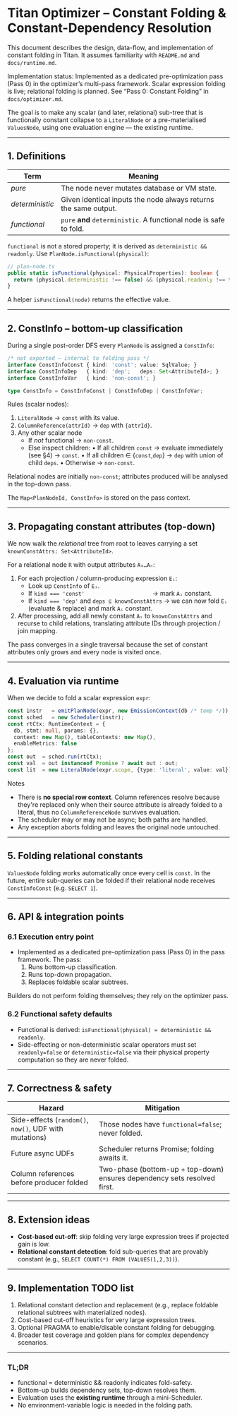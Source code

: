 # Titan Optimizer – Constant Folding & Constant-Dependency Resolution

This document describes the design, data-flow, and implementation of constant folding in Titan. It assumes familiarity with `README.md` and `docs/runtime.md`.

Implementation status: Implemented as a dedicated pre-optimization pass (Pass 0) in the optimizer’s multi-pass framework. Scalar expression folding is live; relational folding is planned. See “Pass 0: Constant Folding” in `docs/optimizer.md`.

The goal is to make any scalar (and later, relational) sub-tree that is functionally constant collapse to a `LiteralNode` or a pre-materialised `ValuesNode`, using one evaluation engine — the existing runtime.

---
## 1. Definitions

| Term            | Meaning                                                                                     |
|-----------------|---------------------------------------------------------------------------------------------|
| *pure*          | The node never mutates database or VM state.                                                |
| *deterministic* | Given identical inputs the node always returns the same output.                             |
| *functional*    | `pure` **and** `deterministic`.  A functional node is safe to fold.                         |

`functional` is not a stored property; it is derived as `deterministic && readonly`. Use `PlanNode.isFunctional(physical)`:
```ts
// plan-node.ts
public static isFunctional(physical: PhysicalProperties): boolean {
  return (physical.deterministic !== false) && (physical.readonly !== false);
}
```
A helper `isFunctional(node)` returns the effective value.

---
## 2. ConstInfo – bottom-up classification

During a single post-order DFS every `PlanNode` is assigned a `ConstInfo`:
```ts
/* not exported – internal to folding pass */
interface ConstInfoConst { kind: 'const'; value: SqlValue; }
interface ConstInfoDep   { kind: 'dep';   deps: Set<AttributeId>; }
interface ConstInfoVar   { kind: 'non-const'; }

type ConstInfo = ConstInfoConst | ConstInfoDep | ConstInfoVar;
```
Rules (scalar nodes):
1. `LiteralNode` → `const` with its value.
2. `ColumnReference(attrId)` → `dep` with `{attrId}`.
3. Any other scalar node
   - If *not* functional → `non-const`.
   - Else inspect children:
     • If all children `const`  → evaluate immediately (see §4) → `const`.
     • If all children ∈ {`const`,`dep`} → `dep` with union of child `deps`.
     • Otherwise → `non-const`.

Relational nodes are initially `non-const`; attributes produced will be analysed in the top-down pass.

The `Map<PlanNodeId, ConstInfo>` is stored on the pass context.

---
## 3. Propagating constant attributes (top-down)

We now walk the *relational* tree from root to leaves carrying a set
`knownConstAttrs: Set<AttributeId>`.

For a relational node `R` with output attributes `A₀…Aₙ`:
1. For each projection / column-producing expression `Eᵢ`:
   - Look up `ConstInfo` of `Eᵢ`.
   - If `kind === 'const'`           → mark `Aᵢ` constant.
   - If `kind === 'dep'` and `deps ⊆ knownConstAttrs` → we can now fold `Eᵢ` (evaluate & replace) and mark `Aᵢ` constant.
2. After processing, add all newly constant `Aᵢ` to `knownConstAttrs` and recurse to child relations, translating attribute IDs through projection / join mapping.

The pass converges in a single traversal because the set of constant attributes only grows and every node is visited once.

---
## 4. Evaluation via runtime

When we decide to fold a scalar expression `expr`:
```ts
const instr   = emitPlanNode(expr, new EmissionContext(db /* temp */));
const sched   = new Scheduler(instr);
const rtCtx: RuntimeContext = {
  db, stmt: null, params: {},
  context: new Map(), tableContexts: new Map(),
  enableMetrics: false
};
const out  = sched.run(rtCtx);
const val  = out instanceof Promise ? await out : out;
const lit  = new LiteralNode(expr.scope, {type: 'literal', value: val});
```
Notes
- There is **no special row context**.  Column references resolve because they're replaced only when their source attribute is already folded to a literal, thus no `ColumnReferenceNode` survives evaluation.
- The scheduler may or may not be async; both paths are handled.
- Any exception aborts folding and leaves the original node untouched.

---
## 5. Folding relational constants

`ValuesNode` folding works automatically once every cell is `const`.  In the future, entire sub-queries can be folded if their relational node receives `ConstInfoConst` (e.g. `SELECT 1`).

---
## 6. API & integration points

### 6.1 Execution entry point
- Implemented as a dedicated pre-optimization pass (Pass 0) in the pass framework. The pass:
  1. Runs bottom-up classification.
  2. Runs top-down propagation.
  3. Replaces foldable scalar subtrees.

Builders do not perform folding themselves; they rely on the optimizer pass.

### 6.2 Functional safety defaults
- Functional is derived: `isFunctional(physical) = deterministic && readonly`.
- Side-effecting or non-deterministic scalar operators must set `readonly=false` or `deterministic=false` via their physical property computation so they are never folded.

---
## 7. Correctness & safety

| Hazard                         | Mitigation                                                       |
|--------------------------------|------------------------------------------------------------------|
| Side-effects (`random()`, `now()`, UDF with mutations) | Those nodes have `functional=false`; never folded. |
| Future async UDFs              | Scheduler returns Promise; folding awaits it.                    |
| Column references before producer folded | Two-phase (bottom-up + top-down) ensures dependency sets resolved first. |

---
## 8. Extension ideas
* **Cost-based cut-off**: skip folding very large expression trees if projected gain is low.
* **Relational constant detection**: fold sub-queries that are provably constant (e.g., `SELECT COUNT(*) FROM (VALUES(1,2,3))`).

---
## 9. Implementation TODO list
1. Relational constant detection and replacement (e.g., replace foldable relational subtrees with materialized nodes).
2. Cost-based cut-off heuristics for very large expression trees.
3. Optional PRAGMA to enable/disable constant folding for debugging.
4. Broader test coverage and golden plans for complex dependency scenarios.

---
### TL;DR
* functional = deterministic && readonly indicates fold-safety.  
* Bottom-up builds dependency sets, top-down resolves them.  
* Evaluation uses the **existing runtime** through a mini-Scheduler.  
* No environment-variable logic is needed in the folding path. 
